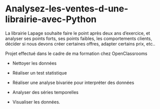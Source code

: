 # Analysez-les-ventes-d-une-librairie-avec-Python

La librairie Lapage souhaite faire le point après deux ans d’exercice, et analyser ses points forts, ses points faibles, les comportements clients, décider si nous devons créer certaines offres, adapter certains prix, etc..

Projet effectué dans le cadre de ma formation chez OpenClassrooms

- Nettoyer les données

- Réaliser un test statistique

- Réaliser une analyse bivariée pour interpréter des données

- Analyser des séries temporelles

- Visualiser les données.
